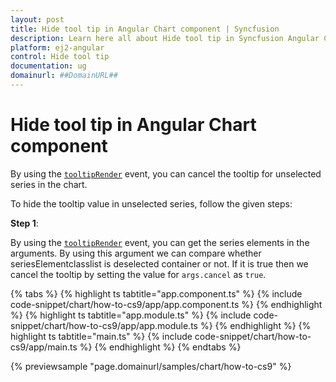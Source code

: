 ```yaml
---
layout: post
title: Hide tool tip in Angular Chart component | Syncfusion
description: Learn here all about Hide tool tip in Syncfusion Angular Chart component of Syncfusion Essential JS 2 and more.
platform: ej2-angular
control: Hide tool tip 
documentation: ug
domainurl: ##DomainURL##
---
```


# Hide tool tip in Angular Chart component

By using the [`tooltipRender`](https://ej2.syncfusion.com/angular/documentation/api/chart/chartModel/#tooltiprender) event, you can cancel the tooltip for unselected series in the chart.

To hide the tooltip value in unselected series, follow the given steps:

**Step 1**:

By using the [`tooltipRender`](https://ej2.syncfusion.com/angular/documentation/api/chart/chartModel/#tooltiprender) event, you can get the series elements in the arguments. By using this argument we can compare whether seriesElementclasslist is deselected container or not.
If it is true then we cancel the tooltip by setting the value for `args.cancel` as `true`.

{% tabs %}
{% highlight ts tabtitle="app.component.ts" %}
{% include code-snippet/chart/how-to-cs9/app/app.component.ts %}
{% endhighlight %}
{% highlight ts tabtitle="app.module.ts" %}
{% include code-snippet/chart/how-to-cs9/app/app.module.ts %}
{% endhighlight %}
{% highlight ts tabtitle="main.ts" %}
{% include code-snippet/chart/how-to-cs9/app/main.ts %}
{% endhighlight %}
{% endtabs %}
  
{% previewsample "page.domainurl/samples/chart/how-to-cs9" %}